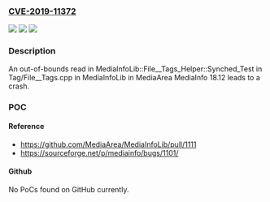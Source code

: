 ### [CVE-2019-11372](https://cve.mitre.org/cgi-bin/cvename.cgi?name=CVE-2019-11372)
![](https://img.shields.io/static/v1?label=Product&message=n%2Fa&color=blue)
![](https://img.shields.io/static/v1?label=Version&message=n%2Fa&color=blue)
![](https://img.shields.io/static/v1?label=Vulnerability&message=n%2Fa&color=brighgreen)

### Description

An out-of-bounds read in MediaInfoLib::File__Tags_Helper::Synched_Test in Tag/File__Tags.cpp in MediaInfoLib in MediaArea MediaInfo 18.12 leads to a crash.

### POC

#### Reference
- https://github.com/MediaArea/MediaInfoLib/pull/1111
- https://sourceforge.net/p/mediainfo/bugs/1101/

#### Github
No PoCs found on GitHub currently.

